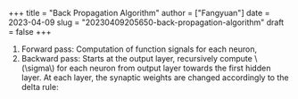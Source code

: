 +++
title = "Back Propagation Algorithm"
author = ["Fangyuan"]
date = 2023-04-09
slug = "20230409205650-back-propagation-algorithm"
draft = false
+++

1.  Forward pass: Computation of function signals for each neuron,
2.  Backward pass: Starts at the output layer, recursively compute \\(\sigma\\) for each neuron from output layer towards the first hidden layer. At each layer, the synaptic weights are changed accordingly to the delta rule:
